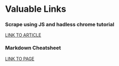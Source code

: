 # Valuable Links

### Scrape using JS and hadless chrome tutorial

[LINK TO ARTICLE](https://codeburst.io/a-guide-to-automating-scraping-the-web-with-javascript-chrome-puppeteer-node-js-b18efb9e9921)

### Markdown Cheatsheet
[LINK TO PAGE](https://github.com/adam-p/markdown-here/wiki/Markdown-Cheatsheet#links)
